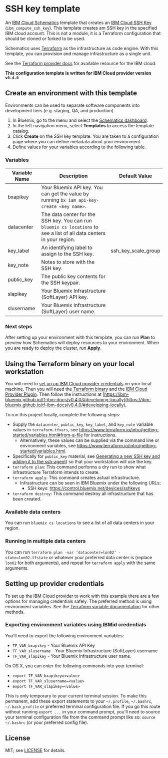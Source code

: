 # SSH key template

An [IBM Cloud Schematics](https://console.bluemix.net/docs/services/schematics/index.html) template that creates an [IBM Cloud SSH Key](https://ibm-bluemix.github.io/tf-ibm-docs/v0.4.0/r/compute_ssh_key.html) (`ibm_compute_ssh_key`). This template creates am SSH key in the specified IBM cloud account. This is not a module, it is a Terraform configuration that should be cloned or forked to be used.

Schematics uses [Terraform](https://www.terraform.io/) as the infrastructure as code engine. With this template, you can provision and manage infrastructure as a single unit.

See the [Terraform provider docs](https://ibm-bluemix.github.io/tf-ibm-docs/) for available resource for the IBM cloud.

**This configuration template is written for IBM Cloud provider version `v0.4.0`**

## Create an environment with this template

Environments can be used to separate software components into development tiers (e.g. staging, QA, and production).

1. In Bluemix, go to the menu and select the [Schematics dashboard](https://console.bluemix.net/schematics).
2. In the left navigation menu, select **Templates** to access the template catalog.
3. Click **Create** on the SSH key template. You are taken to a configuration page where you can define metadata about your environment. 
4. Define values for your variables according to the following table. 

### Variables

|Variable Name|Description|Default Value|
|-------------|-----------|-------------|
|bxapikey|Your Bluemix API key. You can get the value by running `bx iam api-key-create <key name>`.||
|datacenter|The data center for the SSH key. You can run `bluemix cs locations` to see a list of all data centers in your region.||
|key_label|An identifying label to assign to the SSH key.|ssh_key_scale_group|
|key_note|Notes to store with the SSH key. | |
|public_key|The public key contents for the SSH keypair. | |
|slapikey|Your Bluemix Infrastructure (SoftLayer) API key.| |
|slusername|Your Bluemix Infrastructure (SoftLayer) user name.||

### Next steps

After setting up your environment with this template, you can run **Plan** to preview how Schematics will deploy resources to your environment. When you are ready to deploy the cluster, run **Apply**.

## Using the Terraform binary on your local workstation
You will need to [set up up IBM Cloud provider credentials](#setting-up-provider-credentials) on your local machine. Then you will need the [Terraform binary](https://www.terraform.io/intro/getting-started/install.html) and the [IBM Cloud Provider Plugin](https://github.com/IBM-Bluemix/terraform/releases). Then follow the instructions at [https://ibm-bluemix.github.io/tf-ibm-docs/v0.4.0/#developing-locally](https://ibm-bluemix.github.io/tf-ibm-docs/v0.4.0/#developing-locally).

To run this project locally, complete the following steps:

- Supply the `datacenter`, `public_key`, `key_label`, and `key_note` variable values in `terraform.tfvars`, see https://www.terraform.io/intro/getting-started/variables.html#from-a-file for instructions.
  - Alternatively, these values can be supplied via the command line or environment variables, see https://www.terraform.io/intro/getting-started/variables.html.
- Specifically for `public_key` material, see [Generating a new SSH key and adding it to the ssh-agent](https://help.github.com/articles/generating-a-new-ssh-key-and-adding-it-to-the-ssh-agent/)) so that your workstation will use the key.
- `terraform plan`: This command performs a dry run to show what infrastructure Terraform intends to create.
- `terraform apply`: This command creates actual infrastructure.
  - Infrastructure can be seen in IBM Bluemix under the following URLs:
    - SSH keys: https://control.bluemix.net/devices/sshkeys
- `terraform destroy`: This command destroy all infrastructure that has been created.

### Available data centers
You can run `bluemix cs locations` to see a list of all data centers in your region.

### Running in multiple data centers
You can run `terraform plan -var 'datacenter=lon02' -state=lon02.tfstate` or whatever your preferred data center is (replace `lon02` for both arguments), and repeat for `terraform apply` with the same arguments.

## Setting up provider credentials
To set up the IBM Cloud provider to work with this example there are a few options for managing credentials safely. The preferred method is using environment variables. See the [Terraform variable documentation](https://www.terraform.io/intro/getting-started/variables.html) for other methods.

### Exporting environment variables using IBMid credentials
You'll need to export the following environment variables:

- `TF_VAR_bxapikey` - Your Bluemix API Key
- `TF_VAR_slusername` - Your Bluemix Infrastructure (SoftLayer) username
- `TF_VAR_slapikey` - Your Bluemix Infrastructure user name.

On OS X, you can enter the following commands into your terminal:

- `export TF_VAR_bxapikey=<value>`
- `export TF_VAR_slusername=<value>`
- `export TF_VAR_slapikey=<value>`

This is only temporary to your current terminal session. To make this permanent, add these export statements to your `~/.profile`, `~/.bashrc`, `~/.bash_profile` or preferred terminal configuration file. If you go this route without running `export ...` in your command prompt, you'll need to source your terminal configuration file from the command prompt like so: `source ~/.bashrc` (or your preferred config file).

## License
MIT; see [LICENSE](LICENSE) for details.
